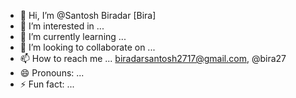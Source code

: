 - 👋 Hi, I’m @Santosh Biradar [Bira]
- 👀 I’m interested in ... 
- 🌱 I’m currently learning ...
- 💞️ I’m looking to collaborate on ...
- 📫 How to reach me ... biradarsantosh2717@gmail.com, @bira27
- 😄 Pronouns: ... 
- ⚡ Fun fact: ...

<!---
Bira27/Bira27 is a ✨ special ✨ repository because its `README.md` (this file) appears on your GitHub profile.
You can click the Preview link to take a look at your changes.
--->
